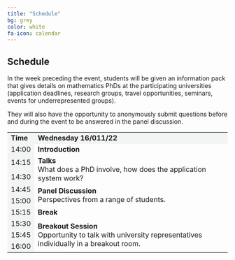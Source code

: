 ```yaml
---
title: "Schedule"
bg: grey
color: white
fa-icon: calendar
---
```



## Schedule
 
In the week preceding the event, students will be given an information pack that gives details on mathematics PhDs at the participating universities (application deadlines, research groups, travel opportunities, seminars, events for underrepresented groups).

They will also have the opportunity to anonymously submit questions before and during the event to be answered in the panel discussion.


<table>
    <col width="10%">
    <col width="90%">
        <tr>
            <td bgcolor="#F3F4F4"><b>Time</b></td>
            <td bgcolor="#F3F4F4"><b> Wednesday 16/011/22</b></td>
        </tr>
        <tr>
            <td bgcolor="#F3F4F4">14:00</td>
            <td rowspan="1">
                <b>Introduction</b>
            </td>
        </tr>
        <tr>
            <td bgcolor="#F3F4F4">14:15</td>
            <td rowspan="2">
                <b>Talks</b><br>
                What does a PhD involve, how does the application system work?
            </td>
        </tr>
        <tr>
            <td bgcolor="#F3F4F4">14:30</td>
        </tr>
        <tr>
            <td bgcolor="#F3F4F4">14:45</td>
                <td rowspan="2">
                <b>Panel Discussion</b><br>
                Perspectives from a range of students. 
            </td>
        </tr>
        <tr>
            <td bgcolor="#F3F4F4">15:00</td>
        </tr>
        <tr>
          <td bgcolor="#F3F4F4">15:15</td>
          <td rowspan='1'> <b>Break</b> </td>
        </tr>
        <tr>
            <td bgcolor="#F3F4F4">15:30</td>
            <td rowspan ='3'> <b>Breakout Session</b><br>
            Opportunity to talk with university representatives individually in a breakout room. 
        </tr>
        <tr>
            <td bgcolor="#F3F4F4">15:45</td>
        </tr>
        <tr>
            <td bgcolor="#F3F4F4">16:00</td>
        </tr>
</table>


